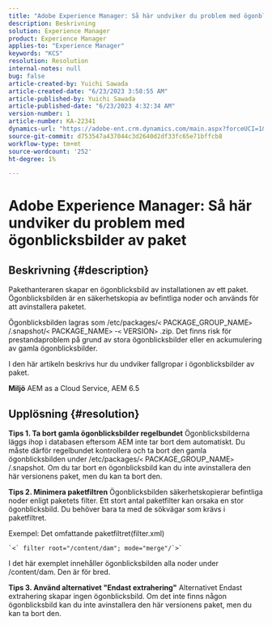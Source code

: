 ```yaml
---
title: "Adobe Experience Manager: Så här undviker du problem med ögonblicksbilder av paket"
description: Beskrivning
solution: Experience Manager
product: Experience Manager
applies-to: "Experience Manager"
keywords: "KCS"
resolution: Resolution
internal-notes: null
bug: false
article-created-by: Yuichi Sawada
article-created-date: "6/23/2023 3:58:55 AM"
article-published-by: Yuichi Sawada
article-published-date: "6/23/2023 4:32:34 AM"
version-number: 1
article-number: KA-22341
dynamics-url: "https://adobe-ent.crm.dynamics.com/main.aspx?forceUCI=1&pagetype=entityrecord&etn=knowledgearticle&id=d9102644-7a11-ee11-8f6d-6045bd006239"
source-git-commit: d753547a437044c3d2640d2df33fc65e71bffcb8
workflow-type: tm+mt
source-wordcount: '252'
ht-degree: 1%

---
```


# Adobe Experience Manager: Så här undviker du problem med ögonblicksbilder av paket

## Beskrivning {#description}


Pakethanteraren skapar en ögonblicksbild av installationen av ett paket. Ögonblicksbilden är en säkerhetskopia av befintliga noder och används för att avinstallera paketet.

Ögonblicksbilden lagras som /etc/packages/`<` PACKAGE_GROUP_NAME`>` /.snapshot/`<` PACKAGE_NAME`>` -`<` VERSION`>` .zip. Det finns risk för prestandaproblem på grund av stora ögonblicksbilder eller en ackumulering av gamla ögonblicksbilder.

I den här artikeln beskrivs hur du undviker fallgropar i ögonblicksbilder av paket.

<b>Miljö</b>
AEM as a Cloud Service, AEM 6.5


## Upplösning {#resolution}


<b>Tips 1. Ta bort gamla ögonblicksbilder regelbundet</b>
Ögonblicksbilderna läggs ihop i databasen eftersom AEM inte tar bort dem automatiskt. Du måste därför regelbundet kontrollera och ta bort den gamla ögonblicksbilden under /etc/packages/`<` PACKAGE_GROUP_NAME`>` /.snapshot. Om du tar bort en ögonblicksbild kan du inte avinstallera den här versionens paket, men du kan ta bort den.

<b>Tips 2. Minimera paketfiltren</b>
Ögonblicksbilden säkerhetskopierar befintliga noder enligt paketets filter. Ett stort antal paketfilter kan orsaka en stor ögonblicksbild. Du behöver bara ta med de sökvägar som krävs i paketfiltret.

Exempel: Det omfattande paketfiltret(filter.xml)


```
`<` filter root="/content/dam"; mode="merge"/`>`
```


I det här exemplet innehåller ögonblicksbilden alla noder under /content/dam. Den är för bred.

<b>Tips 3. Använd alternativet &quot;Endast extrahering&quot;</b>
Alternativet Endast extrahering skapar ingen ögonblicksbild. Om det inte finns någon ögonblicksbild kan du inte avinstallera den här versionens paket, men du kan ta bort den.
